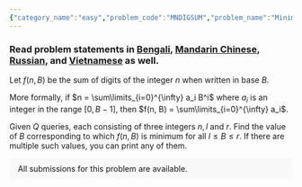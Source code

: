```yaml
---
{"category_name":"easy","problem_code":"MNDIGSUM","problem_name":"Minimize Digit Sum","problemComponents":{"constraints":"\n- $1 \\leq Q \\leq 10^3$\n- $2 \\leq n \\leq 10^9$\n- $2 \\leq l \\leq r \\leq 10^9$","constraintsState":true,"subtasks":"**Subtask #1 (50 points):** original constraints\n\n*This problem is worth a total of 50 points and is meant to be complementary to the problem \u0022MNDIGSM2\u0022 (also worth 50 points) which is very similar to this problem, but has slightly different constraints.*","subtasksState":true,"inputFormat":"\n- The first line contains in single integer $Q$, the number of queries\n- Each of the next Q lines contain three space separated integers $n, l$ and $r$ respectively.\n","inputFormatState":true,"outputFormat":"\n- For each query (`n l r`), print the value of base $B$ which lies within $[l, r]$ such that $f(n, B)$ is minimum.","outputFormatState":true,"sampleTestCases":{"0":{"id":1,"input":"3\n216 2 7\n256 2 4\n31 3 5","output":"6\n2\n5","explanation":"To compute $f(n, B)$, first write the integer $n$ in the form $a_0 + a_1 B + a_2 B^2 + \\dots $ such that $0 \\leq a_i \u003C B$ and $a_i$ is an integer. It can be shown that such a representation is unique. The sum of the digits is then $\\sum\\limits_{i=0}^{\\infty} a_i$ (to be computed in base 10).\n\nFor example to compute $f(216, 2)$, observe that $216 = 2^7 + 2^6 + 2^4 + 2^3$, and so the sum of digits is $1 + 1 + 1 + 1 = 4$.\nSimilarly, to compute  $f(216, 100)$, write $216$ as $2 * 100 + 16$ and so the sum of digits is $2 + 16 = 18$.\n\n**Test case $1$:** We have $f(216, 2) = f(216, 3) = 4$, $f(216, 4) = 6$, $f(216, 5) = 8$, $f(216, 6) = 1$ and finally $f(216, 7) = 12$. Clearly the minimum is obtained when $B = 6$.\n\n**Test case $2$:** Note that $f(256, 2) = f(256, 4)$ = $1$, therefore both the answers $2$ and $4$ will be considered correct.\n\n**Test case $3$:** $f(31, 3) = f(31, 5) = 3$ and $f(31, 4) = 7$, therefore both the answers $3$ and $5$ will be considered correct.","isDeleted":false}}},"video_editorial_url":"https://youtu.be/wPpODH7tu6Q","languages_supported":{"0":"CPP14","1":"C","2":"JAVA","3":"PYTH 3.6","4":"CPP17","5":"PYTH","6":"PYP3","7":"CS2","8":"ADA","9":"PYPY","10":"TEXT","11":"PAS fpc","12":"NODEJS","13":"RUBY","14":"PHP","15":"GO","16":"HASK","17":"TCL","18":"PERL","19":"SCALA","20":"LUA","21":"kotlin","22":"BASH","23":"JS","24":"LISP sbcl","25":"rust","26":"PAS gpc","27":"BF","28":"CLOJ","29":"R","30":"D","31":"CAML","32":"FORT","33":"ASM","34":"swift","35":"FS","36":"WSPC","37":"LISP clisp","38":"SQL","39":"SCM guile","40":"PERL6","41":"ERL","42":"CLPS","43":"ICK","44":"NICE","45":"PRLG","46":"ICON","47":"COB","48":"SCM chicken","49":"PIKE","50":"SCM qobi","51":"ST","52":"SQLQ","53":"NEM"},"max_timelimit":1,"source_sizelimit":50000,"problem_author":"srikkanth_adm","problem_tester":"","date_added":"25-08-2021","tags":{"0":"easy","1":"math","2":"sept21","3":"srikkanth_adm"},"problem_difficulty_level":"Easy-Medium","best_tag":"","editorial_url":"https://discuss.codechef.com/problems/MNDIGSUM","time":{"view_start_date":1631525400,"submit_start_date":1631525400,"visible_start_date":1631525400,"end_date":1735669800},"is_direct_submittable":false,"problemDiscussURL":"https://discuss.codechef.com/search?q=MNDIGSUM","is_proctored":false,"visitedContests":{},"layout":"problem"}
---
```

### Read problem statements in [Bengali](https://www.codechef.com/download/translated/SEPT21/bengali/MNDIGSUM.pdf), [Mandarin Chinese](https://www.codechef.com/download/translated/SEPT21/mandarin/MNDIGSUM.pdf), [Russian](https://www.codechef.com/download/translated/SEPT21/russian/MNDIGSUM.pdf), and [Vietnamese](https://www.codechef.com/download/translated/SEPT21/vietnamese/MNDIGSUM.pdf) as well.

Let $f(n, B)$ be the sum of digits of the integer $n$ when written in base $B$.

More formally, if $n = \sum\limits_{i=0}^{\infty} a_i B^i$ where $a_i$ is an integer in the range $[0, B-1]$, then $f(n, B) = \sum\limits_{i=0}^{\infty} a_i$.

Given $Q$ queries, each consisting of three integers $n, l$ and $r$. Find the value of $B$ corresponding to which $f(n, B)$ is minimum for all $l \leq B \leq r$. If there are multiple such values, you can print any of them.
<aside style='background: #f8f8f8;padding: 10px 15px;'><div>All submissions for this problem are available.</div></aside>